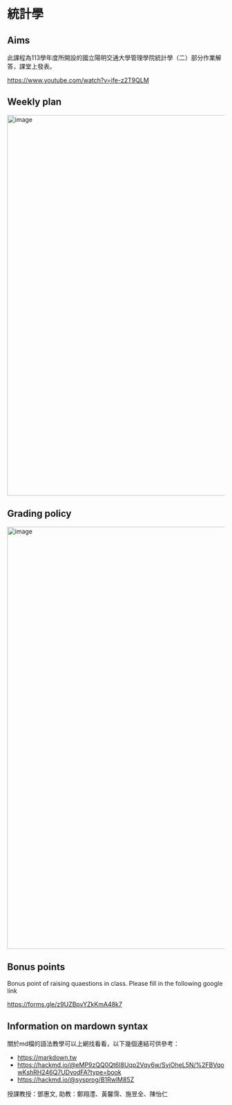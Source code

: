 # 統計學

## Aims

此課程為113學年度所開設的國立陽明交通大學管理學院統計學（二）部分作業解答，課堂上發表。


https://www.youtube.com/watch?v=ife-z2T9QLM



## Weekly plan


<img width="879" alt="image" src="https://github.com/HWTeng-Course/202402-Statistics/assets/55239313/85607f73-2011-42d1-a973-8a84a30756a9">




## Grading policy 

<img width="975" alt="image" src="https://github.com/HWTeng-Course/202402-Statistics/assets/55239313/58a9ed76-dc6f-48d5-9a9f-1070596aa616">


## Bonus points

Bonus point of raising quaestions in class. Please fill in the following google link

https://forms.gle/z9UZBpvYZkKmA48k7


## Information on mardown syntax


關於md檔的語法教學可以上網找看看，以下幾個連結可供參考：

- https://markdown.tw
- https://hackmd.io/@eMP9zQQ0Qt6I8Uqp2Vqy6w/SyiOheL5N/%2FBVqowKshRH246Q7UDyodFA?type=book
- https://hackmd.io/@sysprog/B1RwlM85Z


授課教授：鄧惠文, 助教：鄭翔澧、黃馨霈、施昱全、陳怡仁
